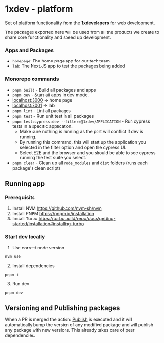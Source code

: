 # 1xdev - platform

Set of platform functionality from the **1xdevelopers** for web development. 

The packages exported here will be used from all the products we create to share core functionality and speed up development.

### Apps and Packages

- `homepage`: The home page app for our tech team
- `lab`: The Next.JS app to test the packages being added

### Monorepo commands

- `pnpm build` - Build all packages and apps
- `pnpm dev` - Start all apps in dev mode.
 - [localhost:3000](http://localhost:3000/) -> home page
 - [localhost:3001](http://localhost:3001/) -> lab   
- `pnpm lint` - Lint all packages
- `pnpm test` - Run unit test in all packages
- `pnpm test:cypress:dev --filter=@1xdev/APPLICATION` - Run cypress tests in a specific application.
  - Make sure nothing is running as the port will conflict if dev is running.
  - By running this command, this will start up the application you selected in the filter option and open the cypress UI.
  - Select E2E and the browser and you should be able to see cypress running the test suite you select.
- `pnpm clean` - Clean up all `node_modules` and `dist` folders (runs each package's clean script)

## Running app

### Prerequisits
1. Install NVM
  https://github.com/nvm-sh/nvm
2. Install PNPM
  https://pnpm.io/installation
3. Install Turbo
  https://turbo.build/repo/docs/getting-started/installation#installing-turbo

### Start dev locally
1. Use correct node version
```
nvm use
```
2. Install dependencies
```
pnpm i
```
3. Run dev
```
pnpm dev
```

## Versioning and Publishing packages

When a PR is merged the action: [Publish](https://github.com/devxicans/platform/actions/workflows/release.yml) is executed and it will automatically bump the version of any modified package and will publish any package with new versions. This already takes care of peer dependencies.
